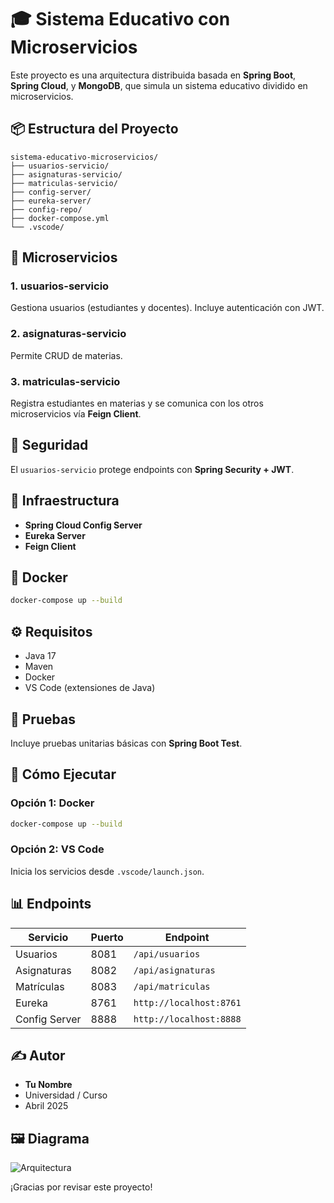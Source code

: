 # 🎓 Sistema Educativo con Microservicios

Este proyecto es una arquitectura distribuida basada en **Spring Boot**, **Spring Cloud**, y **MongoDB**, que simula un sistema educativo dividido en microservicios.

## 📦 Estructura del Proyecto

```
sistema-educativo-microservicios/
├── usuarios-servicio/
├── asignaturas-servicio/
├── matriculas-servicio/
├── config-server/
├── eureka-server/
├── config-repo/
├── docker-compose.yml
└── .vscode/
```

## 🧩 Microservicios

### 1. usuarios-servicio
Gestiona usuarios (estudiantes y docentes). Incluye autenticación con JWT.

### 2. asignaturas-servicio
Permite CRUD de materias.

### 3. matriculas-servicio
Registra estudiantes en materias y se comunica con los otros microservicios vía **Feign Client**.

## 🔐 Seguridad

El `usuarios-servicio` protege endpoints con **Spring Security + JWT**.

## 🔧 Infraestructura

- **Spring Cloud Config Server**
- **Eureka Server**
- **Feign Client**

## 🐳 Docker

```bash
docker-compose up --build
```

## ⚙️ Requisitos

- Java 17
- Maven
- Docker
- VS Code (extensiones de Java)

## 🧪 Pruebas

Incluye pruebas unitarias básicas con **Spring Boot Test**.

## 🚀 Cómo Ejecutar

### Opción 1: Docker
```bash
docker-compose up --build
```

### Opción 2: VS Code
Inicia los servicios desde `.vscode/launch.json`.

## 📊 Endpoints

| Servicio     | Puerto | Endpoint               |
|--------------|--------|------------------------|
| Usuarios     | 8081   | `/api/usuarios`        |
| Asignaturas  | 8082   | `/api/asignaturas`     |
| Matrículas   | 8083   | `/api/matriculas`      |
| Eureka       | 8761   | `http://localhost:8761`|
| Config Server| 8888   | `http://localhost:8888`|

## ✍️ Autor

- **Tu Nombre**
- Universidad / Curso
- Abril 2025

## 🖼️ Diagrama

![Arquitectura](AQUI_VA_TU_IMAGEN_DIAGRAMA.png)

¡Gracias por revisar este proyecto!
